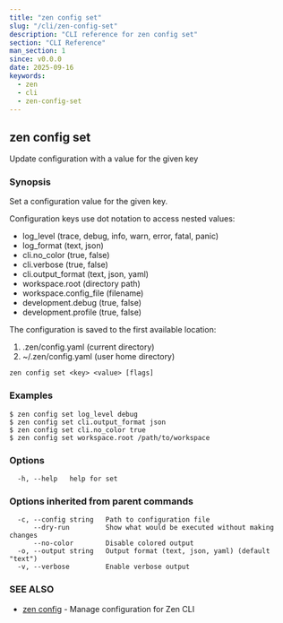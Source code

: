 ```yaml
---
title: "zen config set"
slug: "/cli/zen-config-set"
description: "CLI reference for zen config set"
section: "CLI Reference"
man_section: 1
since: v0.0.0
date: 2025-09-16
keywords:
  - zen
  - cli
  - zen-config-set
---
```


## zen config set

Update configuration with a value for the given key

### Synopsis

Set a configuration value for the given key.

Configuration keys use dot notation to access nested values:
- log_level (trace, debug, info, warn, error, fatal, panic)
- log_format (text, json)
- cli.no_color (true, false)
- cli.verbose (true, false)
- cli.output_format (text, json, yaml)
- workspace.root (directory path)
- workspace.config_file (filename)
- development.debug (true, false)
- development.profile (true, false)

The configuration is saved to the first available location:
1. .zen/config.yaml (current directory)
2. ~/.zen/config.yaml (user home directory)

```
zen config set <key> <value> [flags]
```

### Examples

```
$ zen config set log_level debug
$ zen config set cli.output_format json
$ zen config set cli.no_color true
$ zen config set workspace.root /path/to/workspace

```

### Options

```
  -h, --help   help for set
```

### Options inherited from parent commands

```
  -c, --config string   Path to configuration file
      --dry-run         Show what would be executed without making changes
      --no-color        Disable colored output
  -o, --output string   Output format (text, json, yaml) (default "text")
  -v, --verbose         Enable verbose output
```

### SEE ALSO

* [zen config](zen-config.md.md)	 - Manage configuration for Zen CLI

